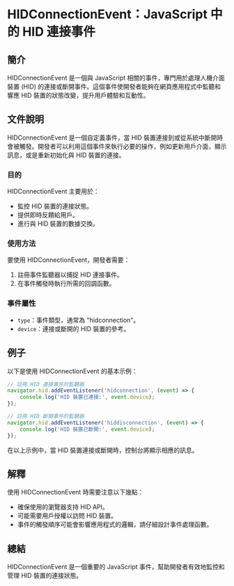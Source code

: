 <!--
Meta Description: # HIDConnectionEvent：JavaScript 中的 HID 連接事件 ## 簡介 HIDConnectionEvent 是一個與 JavaScript 相關的事件，專門用於處理人機介面裝置 (HID) 的連接或斷開事件。這個事件使開發者能夠在網頁應用程式中監聽和響應 HID 裝置的...
Meta Keywords: hid, hidconnectionevent, javascript, event, device
-->

# HIDConnectionEvent：JavaScript 中的 HID 連接事件

## 簡介
HIDConnectionEvent 是一個與 JavaScript 相關的事件，專門用於處理人機介面裝置 (HID) 的連接或斷開事件。這個事件使開發者能夠在網頁應用程式中監聽和響應 HID 裝置的狀態改變，提升用戶體驗和互動性。

## 文件說明
HIDConnectionEvent 是一個自定義事件，當 HID 裝置連接到或從系統中斷開時會被觸發。開發者可以利用這個事件來執行必要的操作，例如更新用戶介面，顯示訊息，或是重新初始化與 HID 裝置的連接。

### 目的
HIDConnectionEvent 主要用於：
- 監控 HID 裝置的連接狀態。
- 提供即時反饋給用戶。
- 進行與 HID 裝置的數據交換。

### 使用方法
要使用 HIDConnectionEvent，開發者需要：
1. 註冊事件監聽器以捕捉 HID 連接事件。
2. 在事件觸發時執行所需的回調函數。

### 事件屬性
- `type`：事件類型，通常為 "hidconnection"。
- `device`：連接或斷開的 HID 裝置的參考。

## 例子
以下是使用 HIDConnectionEvent 的基本示例：

```javascript
// 註冊 HID 連接事件的監聽器
navigator.hid.addEventListener('hidconnection', (event) => {
    console.log('HID 裝置已連接:', event.device);
});

// 註冊 HID 斷開事件的監聽器
navigator.hid.addEventListener('hiddisconnection', (event) => {
    console.log('HID 裝置已斷開:', event.device);
});
```

在以上示例中，當 HID 裝置連接或斷開時，控制台將顯示相應的訊息。

## 解釋
使用 HIDConnectionEvent 時需要注意以下幾點：
- 確保使用的瀏覽器支持 HID API。
- 可能需要用戶授權以訪問 HID 裝置。
- 事件的觸發順序可能會影響應用程式的邏輯，請仔細設計事件處理函數。

## 總結
HIDConnectionEvent 是一個重要的 JavaScript 事件，幫助開發者有效地監控和管理 HID 裝置的連接狀態。